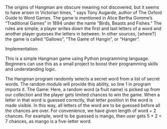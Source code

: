 The origins of Hangman are obscure meaning not discovered, but it seems to have arisen in Victorian times, ” says Tony Augarde, author of The Oxford Guide to Word Games. The game is mentioned in Alice Bertha Gomme’s “Traditional Games” in 1894 under the name “Birds, Beasts and Fishes.” The rules are simple; a player writes down the first and last letters of a word and another player guesses the letters in between. In other sources, [where?] the game is called “Gallows”, “The Game of Hangin”, or “Hanger”. 

Implementation:

This is a simple Hangman game using Python programming language. Beginners can use this as a small project to boost their programming skills and understanding logic.  

The Hangman program randomly selects a secret word from a list of secret words. The random module will provide this ability, so line 1 in program imports it.
The Game: Here, a random word (a fruit name) is picked up from our collection and the player gets limited chances to win the game.
When a letter in that word is guessed correctly, that letter position in the word is made visible. In this way, all letters of the word are to be guessed before all the chances are over. 
For convenience, we have given length of word + 2 chances. For example, word to be guessed is mango, then user gets 5 + 2 = 7 chances, as mango is a five-letter word.
